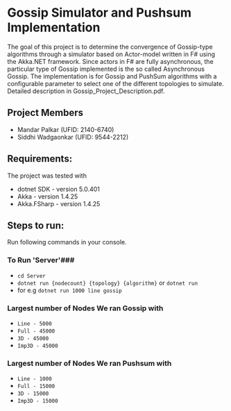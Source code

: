 # Gossip Simulator and Pushsum Implementation 
The goal of this project is to determine the convergence of Gossip-type algorithms through a simulator based on Actor-model written in F# using the Akka.NET framework. Since actors in F# are fully asynchronous, the particular type of Gossip implemented is the so called Asynchronous Gossip. The implementation is for Gossip and PushSum algorithms with a configurable parameter to select one of the different topologies to simulate. Detailed description in Gossip_Project_Description.pdf.

## Project Members ##
* Mandar Palkar (UFID: 2140-6740)
* Siddhi Wadgaonkar (UFID: 9544-2212)

## Requirements: ##
The project was tested with
* dotnet SDK - version 5.0.401
* Akka - version 1.4.25
* Akka.FSharp - version 1.4.25

## Steps to run: ##
Run following commands in your console.

### To Run 'Server'###
* ``cd Server``
* ``dotnet run {nodecount} {topology} {algorithm}`` or ``dotnet run`` 
* for e.g ``dotnet run 1000 line gossip``

### Largest number of Nodes We ran Gossip with
* ``Line - 5000``
* ``Full - 45000``
* ``3D - 45000``
* ``Imp3D - 45000``

### Largest number of Nodes We ran Pushsum with
* ``Line - 1000``
* ``Full - 15000``
* ``3D - 15000``
* ``Imp3D - 15000``



